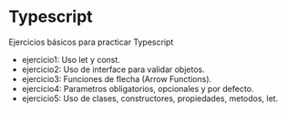 # Typescript
Ejercicios básicos para practicar Typescript
- ejercicio1: Uso let y const.
- ejercicio2: Uso de interface para validar objetos.
- ejercicio3: Funciones de flecha (Arrow Functions).
- ejercicio4: Parametros obligatorios, opcionales y por defecto.
- ejercicio5: Uso de clases, constructores, propiedades, metodos, let.

